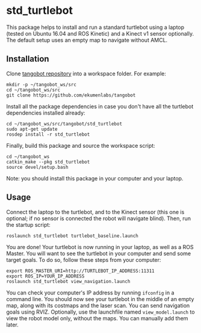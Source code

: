 # std_turtlebot
This package helps to install and run a standard turtlebot using a laptop (tested on Ubuntu 16.04 and ROS Kinetic) and a Kinect v1 sensor optionally. The default setup uses an empty map to navigate without AMCL.

## Installation
Clone [tangobot repository](https://github.com/ekumenlabs/tangobot) into a workspace folder. For example:
```
mkdir -p ~/tangobot_ws/src
cd ~/tangobot_ws/src
git clone https://github.com/ekumenlabs/tangobot
```
Install all the package dependencies in case you don't have all the turtlebot dependencies installed already:
```
cd ~/tangobot_ws/src/tangobot/std_turtlebot
sudo apt-get update
rosdep install -r std_turtlebot
```
Finally, build this package and source the workspace script:
```
cd ~/tangobot_ws
catkin_make --pkg std_turtlebot
source devel/setup.bash
```
Note: you should install this package in your computer and your laptop.

## Usage
Connect the laptop to the turtlebot, and to the Kinect sensor (this one is optional; if no sensor is connected the robot will navigate blind).
Then, run the startup script:
```
roslaunch std_turtlebot turtlebot_baseline.launch
```
You are done! Your turtlebot is now running in your laptop, as well as a ROS Master.
You will want to see the turtlebot in your computer and send some target goals. To do so, follow these steps from your computer:
```
export ROS_MASTER_URI=http://TURTLEBOT_IP_ADDRESS:11311
export ROS_IP=YOUR_IP_ADDRESS
roslaunch std_turtlebot view_navigation.launch
```
You can check your computer's IP address by running `ifconfig` in a command line.
You should now see your turtlebot in the middle of an empty map, along with its costmaps and the laser scan. You can send navigation goals using RVIZ.
Optionally, use the launchfile named `view_model.launch` to view the robot model only, without the maps. You can manually add them later.
